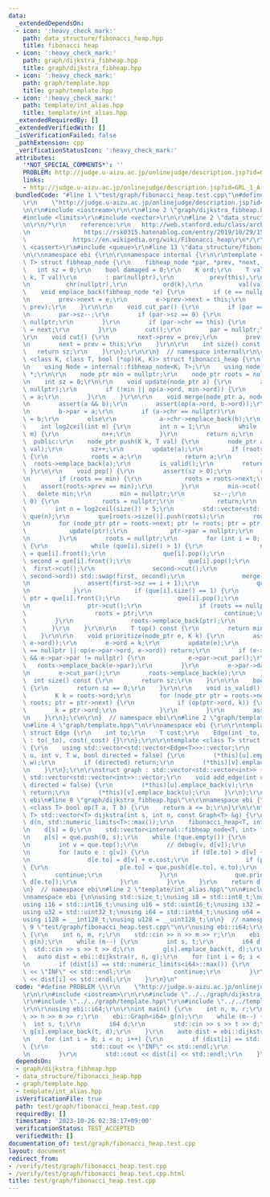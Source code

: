 ```yaml
---
data:
  _extendedDependsOn:
  - icon: ':heavy_check_mark:'
    path: data_structure/fibonacci_heap.hpp
    title: fibonacci heap
  - icon: ':heavy_check_mark:'
    path: graph/dijkstra_fibheap.hpp
    title: graph/dijkstra_fibheap.hpp
  - icon: ':heavy_check_mark:'
    path: graph/template.hpp
    title: graph/template.hpp
  - icon: ':heavy_check_mark:'
    path: template/int_alias.hpp
    title: template/int_alias.hpp
  _extendedRequiredBy: []
  _extendedVerifiedWith: []
  _isVerificationFailed: false
  _pathExtension: cpp
  _verificationStatusIcon: ':heavy_check_mark:'
  attributes:
    '*NOT_SPECIAL_COMMENTS*': ''
    PROBLEM: http://judge.u-aizu.ac.jp/onlinejudge/description.jsp?id=GRL_1_A
    links:
    - http://judge.u-aizu.ac.jp/onlinejudge/description.jsp?id=GRL_1_A
  bundledCode: "#line 1 \"test/graph/fibonacci_heap.test.cpp\"\n#define PROBLEM \\\
    \r\n    \"http://judge.u-aizu.ac.jp/onlinejudge/description.jsp?id=GRL_1_A\"\r\
    \n\r\n#include <iostream>\r\n\r\n#line 2 \"graph/dijkstra_fibheap.hpp\"\n\r\n\
    #include <limits>\r\n#include <vector>\r\n\r\n#line 2 \"data_structure/fibonacci_heap.hpp\"\
    \n\r\n/*\r\n    reference:\r\n   http://web.stanford.edu/class/archive/cs/cs166/cs166.1186/lectures/09/Slides09.pdf\r\
    \n               https://rsk0315.hatenablog.com/entry/2019/10/29/151823\r\n  \
    \             https://en.wikipedia.org/wiki/Fibonacci_heap\r\n*/\r\n\r\n#include\
    \ <cassert>\r\n#include <queue>\r\n#line 13 \"data_structure/fibonacci_heap.hpp\"\
    \n\r\nnamespace ebi {\r\n\r\nnamespace internal {\r\n\r\ntemplate <class K, class\
    \ T> struct fibheap_node {\r\n    fibheap_node *par, *prev, *next, *chr;\r\n \
    \   int sz = 0;\r\n    bool damaged = 0;\r\n    K ord;\r\n    T val;\r\n    fibheap_node(K\
    \ k, T val)\r\n        : par(nullptr),\r\n          prev(this),\r\n          next(this),\r\
    \n          chr(nullptr),\r\n          ord(k),\r\n          val(val) {}\r\n\r\n\
    \    void emplace_back(fibheap_node *e) {\r\n        if (e == nullptr) return;\r\
    \n        prev->next = e;\r\n        e->prev->next = this;\r\n        std::swap(e->prev,\
    \ prev);\r\n    }\r\n\r\n    void cut_par() {\r\n        if (par == nullptr) return;\r\
    \n        par->sz--;\r\n        if (par->sz == 0) {\r\n            par->chr =\
    \ nullptr;\r\n        }\r\n        if (par->chr == this) {\r\n            par->chr\
    \ = next;\r\n        }\r\n        cut();\r\n        par = nullptr;\r\n    }\r\n\
    \r\n    void cut() {\r\n        next->prev = prev;\r\n        prev->next = next;\r\
    \n        next = prev = this;\r\n    }\r\n\r\n    int size() const {\r\n     \
    \   return sz;\r\n    }\r\n};\r\n\r\n}  // namespace internal\r\n\r\ntemplate\
    \ <class K, class T, bool (*op)(K, K)> struct fibonacci_heap {\r\n  private:\r\
    \n    using Node = internal::fibheap_node<K, T>;\r\n    using node_ptr = Node\
    \ *;\r\n\r\n    node_ptr min = nullptr;\r\n    node_ptr roots = nullptr;\r\n\r\
    \n    int sz = 0;\r\n\r\n    void update(node_ptr a) {\r\n        assert(a !=\
    \ nullptr);\r\n        if (!min || op(a->ord, min->ord)) {\r\n            min\
    \ = a;\r\n        }\r\n    }\r\n\r\n    void merge(node_ptr a, node_ptr b) {\r\
    \n        assert(a && b);\r\n        assert(op(a->ord, b->ord));\r\n        a->sz++;\r\
    \n        b->par = a;\r\n        if (a->chr == nullptr)\r\n            a->chr\
    \ = b;\r\n        else\r\n            a->chr->emplace_back(b);\r\n    }\r\n\r\n\
    \    int log2ceil(int m) {\r\n        int n = 1;\r\n        while ((1 << n) <\
    \ m) {\r\n            n++;\r\n        }\r\n        return n;\r\n    }\r\n\r\n\
    \  public:\r\n    node_ptr push(K k, T val) {\r\n        node_ptr a = new Node(k,\
    \ val);\r\n        sz++;\r\n        update(a);\r\n        if (roots == nullptr)\
    \ {\r\n            roots = a;\r\n            return a;\r\n        }\r\n      \
    \  roots->emplace_back(a);\r\n        is_valid();\r\n        return a;\r\n   \
    \ }\r\n\r\n    void pop() {\r\n        assert(sz > 0);\r\n        roots->emplace_back(min->chr);\r\
    \n        if (roots == min) {\r\n            roots = roots->next;\r\n        \
    \    assert(roots->prev == min);\r\n        }\r\n        min->cut();\r\n     \
    \   delete min;\r\n        min = nullptr;\r\n        sz--;\r\n        if (sz ==\
    \ 0) {\r\n            roots = nullptr;\r\n            return;\r\n        }\r\n\
    \        int n = log2ceil(size()) + 5;\r\n        std::vector<std::queue<node_ptr>>\
    \ que(n);\r\n        que[roots->size()].push(roots);\r\n        roots->par = nullptr;\r\
    \n        for (node_ptr ptr = roots->next; ptr != roots; ptr = ptr->next) {\r\n\
    \            update(ptr);\r\n            ptr->par = nullptr;\r\n            que[ptr->size()].push(ptr);\r\
    \n        }\r\n        roots = nullptr;\r\n        for (int i = 0; i < n; i++)\
    \ {\r\n            while (que[i].size() > 1) {\r\n                node_ptr first\
    \ = que[i].front();\r\n                que[i].pop();\r\n                node_ptr\
    \ second = que[i].front();\r\n                que[i].pop();\r\n              \
    \  first->cut();\r\n                second->cut();\r\n                if (!op(first->ord,\
    \ second->ord)) std::swap(first, second);\r\n                merge(first, second);\r\
    \n                assert(first->sz == i + 1);\r\n                que[first->size()].push(first);\r\
    \n            }\r\n            if (que[i].size() == 1) {\r\n                node_ptr\
    \ ptr = que[i].front();\r\n                que[i].pop();\r\n                update(ptr);\r\
    \n                ptr->cut();\r\n                if (roots == nullptr) {\r\n \
    \                   roots = ptr;\r\n                    continue;\r\n        \
    \        }\r\n                roots->emplace_back(ptr);\r\n            }\r\n \
    \       }\r\n    }\r\n\r\n    T top() const {\r\n        return min->val;\r\n\
    \    }\r\n\r\n    void prioritize(node_ptr e, K k) {\r\n        assert(e && op(k,\
    \ e->ord));\r\n        e->ord = k;\r\n        update(e);\r\n        if (e->par\
    \ == nullptr || op(e->par->ord, e->ord)) return;\r\n        if (e->par->damaged\
    \ && e->par->par != nullptr) {\r\n            e->par->cut_par();\r\n         \
    \   roots->emplace_back(e->par);\r\n        }\r\n        e->par->damaged = true;\r\
    \n        e->cut_par();\r\n        roots->emplace_back(e);\r\n    }\r\n\r\n  \
    \  int size() const {\r\n        return sz;\r\n    }\r\n\r\n    bool empty() const\
    \ {\r\n        return sz == 0;\r\n    }\r\n\r\n    void is_valid() const {\r\n\
    \        K k = roots->ord;\r\n        for (node_ptr ptr = roots->next; ptr !=\
    \ roots; ptr = ptr->next) {\r\n            if (op(ptr->ord, k)) {\r\n        \
    \        k = ptr->ord;\r\n            }\r\n        }\r\n        assert(k == min->ord);\r\
    \n    }\r\n};\r\n\r\n}  // namespace ebi\r\n#line 2 \"graph/template.hpp\"\n\r\
    \n#line 4 \"graph/template.hpp\"\n\r\nnamespace ebi {\r\n\r\ntemplate <class T>\
    \ struct Edge {\r\n    int to;\r\n    T cost;\r\n    Edge(int _to, T _cost = 1)\
    \ : to(_to), cost(_cost) {}\r\n};\r\n\r\ntemplate <class T> struct Graph : std::vector<std::vector<Edge<T>>>\
    \ {\r\n    using std::vector<std::vector<Edge<T>>>::vector;\r\n    void add_edge(int\
    \ u, int v, T w, bool directed = false) {\r\n        (*this)[u].emplace_back(v,\
    \ w);\r\n        if (directed) return;\r\n        (*this)[v].emplace_back(u, w);\r\
    \n    }\r\n};\r\n\r\nstruct graph : std::vector<std::vector<int>> {\r\n    using\
    \ std::vector<std::vector<int>>::vector;\r\n    void add_edge(int u, int v, bool\
    \ directed = false) {\r\n        (*this)[u].emplace_back(v);\r\n        if (directed)\
    \ return;\r\n        (*this)[v].emplace_back(u);\r\n    }\r\n};\r\n\r\n}  // namespace\
    \ ebi\n#line 8 \"graph/dijkstra_fibheap.hpp\"\n\r\nnamespace ebi {\r\n\r\ntemplate\
    \ <class T> bool op(T a, T b) {\r\n    return a <= b;\r\n}\r\n\r\ntemplate <class\
    \ T> std::vector<T> dijkstra(int s, int n, const Graph<T> &g) {\r\n    std::vector<T>\
    \ d(n, std::numeric_limits<T>::max());\r\n    fibonacci_heap<T, int, op> que;\r\
    \n    d[s] = 0;\r\n    std::vector<internal::fibheap_node<T, int> *> p(n, nullptr);\r\
    \n    p[s] = que.push(0, s);\r\n    while (!que.empty()) {\r\n        que.is_valid();\r\
    \n        int v = que.top();\r\n        // debug(v, d[v]);\r\n        que.pop();\r\
    \n        for (auto e : g[v]) {\r\n            if (d[e.to] > d[v] + e.cost) {\r\
    \n                d[e.to] = d[v] + e.cost;\r\n                if (p[e.to] == nullptr)\
    \ {\r\n                    p[e.to] = que.push(d[e.to], e.to);\r\n            \
    \        continue;\r\n                }\r\n                que.prioritize(p[e.to],\
    \ d[e.to]);\r\n            }\r\n        }\r\n    }\r\n    return d;\r\n}\r\n\r\
    \n}  // namespace ebi\n#line 2 \"template/int_alias.hpp\"\n\n#include <cstdint>\n\
    \nnamespace ebi {\n\nusing std::size_t;\nusing i8 = std::int8_t;\nusing u8 = std::uint8_t;\n\
    using i16 = std::int16_t;\nusing u16 = std::uint16_t;\nusing i32 = std::int32_t;\n\
    using u32 = std::uint32_t;\nusing i64 = std::int64_t;\nusing u64 = std::uint64_t;\n\
    using i128 = __int128_t;\nusing u128 = __uint128_t;\n\n}  // namespace ebi\n#line\
    \ 9 \"test/graph/fibonacci_heap.test.cpp\"\n\r\nusing ebi::i64;\r\n\r\nint main()\
    \ {\r\n    int n, m, r;\r\n    std::cin >> n >> m >> r;\r\n    ebi::Graph<i64>\
    \ g(n);\r\n    while (m--) {\r\n        int s, t;\r\n        i64 d;\r\n      \
    \  std::cin >> s >> t >> d;\r\n        g[s].emplace_back(t, d);\r\n    }\r\n \
    \   auto dist = ebi::dijkstra(r, n, g);\r\n    for (int i = 0; i < n; i++) {\r\
    \n        if (dist[i] == std::numeric_limits<i64>::max()) {\r\n            std::cout\
    \ << \"INF\" << std::endl;\r\n            continue;\r\n        }\r\n        std::cout\
    \ << dist[i] << std::endl;\r\n    }\r\n}\n"
  code: "#define PROBLEM \\\r\n    \"http://judge.u-aizu.ac.jp/onlinejudge/description.jsp?id=GRL_1_A\"\
    \r\n\r\n#include <iostream>\r\n\r\n#include \"../../graph/dijkstra_fibheap.hpp\"\
    \r\n#include \"../../graph/template.hpp\"\r\n#include \"../../template/int_alias.hpp\"\
    \r\n\r\nusing ebi::i64;\r\n\r\nint main() {\r\n    int n, m, r;\r\n    std::cin\
    \ >> n >> m >> r;\r\n    ebi::Graph<i64> g(n);\r\n    while (m--) {\r\n      \
    \  int s, t;\r\n        i64 d;\r\n        std::cin >> s >> t >> d;\r\n       \
    \ g[s].emplace_back(t, d);\r\n    }\r\n    auto dist = ebi::dijkstra(r, n, g);\r\
    \n    for (int i = 0; i < n; i++) {\r\n        if (dist[i] == std::numeric_limits<i64>::max())\
    \ {\r\n            std::cout << \"INF\" << std::endl;\r\n            continue;\r\
    \n        }\r\n        std::cout << dist[i] << std::endl;\r\n    }\r\n}"
  dependsOn:
  - graph/dijkstra_fibheap.hpp
  - data_structure/fibonacci_heap.hpp
  - graph/template.hpp
  - template/int_alias.hpp
  isVerificationFile: true
  path: test/graph/fibonacci_heap.test.cpp
  requiredBy: []
  timestamp: '2023-10-26 02:38:17+09:00'
  verificationStatus: TEST_ACCEPTED
  verifiedWith: []
documentation_of: test/graph/fibonacci_heap.test.cpp
layout: document
redirect_from:
- /verify/test/graph/fibonacci_heap.test.cpp
- /verify/test/graph/fibonacci_heap.test.cpp.html
title: test/graph/fibonacci_heap.test.cpp
---
```

